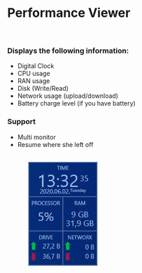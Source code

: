 <h1>Performance Viewer</h1>
<br/>
<h3>Displays the following information:</h3>
<ul>
  <li>Digital Clock</li>
  <li>CPU usage</li>
  <li>RAN usage</li>
  <li>Disk (Write/Read)</li>
  <li>Network usage (upload/download)</li>
  <li>Battery charge level (if you have battery)</li>
</ul>
<h3>Support</h3>
<ul>
  <li>Multi monitor</li>
  <li>Resume where she left off</li>
  <ul>
    </br>
<img src="image.png"/>
